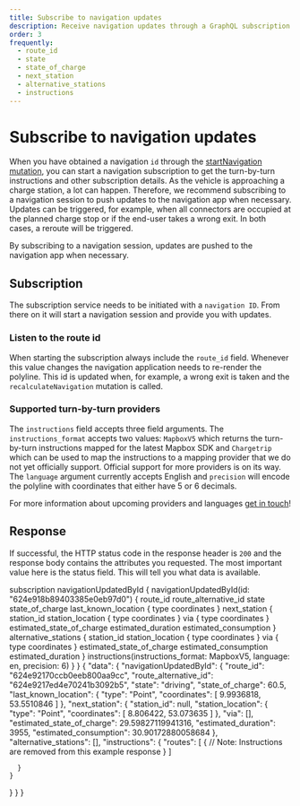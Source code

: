```yaml
---
title: Subscribe to navigation updates
description: Receive navigation updates through a GraphQL subscription
order: 3
frequently:
  - route_id
  - state
  - state_of_charge
  - next_station
  - alternative_stations
  - instructions
---
```


# Subscribe to navigation updates

When you have obtained a navigation `id` through the [startNavigation mutation](/API-Reference/Navigation/mutate-start-navigation), you can start a navigation subscription to get the turn-by-turn instructions and other subscription details. As the vehicle is approaching a charge station, a lot can happen. Therefore, we recommend subscribing to a navigation session to push updates to the navigation app when necessary. Updates can be triggered, for example, when all connectors are occupied at the planned charge stop or if the end-user takes a wrong exit. In both cases, a reroute will be triggered.

By subscribing to a navigation session, updates are pushed to the navigation app when necessary.

<api-reference-actions url="https://playground.chargetrip.com/?page=navigationUpdatedById"></api-reference-actions>

## Subscription

The subscription service needs to be initiated with a `navigation ID`. From there on it will start a navigation session and provide you with updates.

### Listen to the route id

When starting the subscription always include the `route_id` field. Whenever this value changes the navigation application needs to re-render the polyline. This id is updated when, for example, a wrong exit is taken and the `recalculateNavigation` mutation is called.

### Supported turn-by-turn providers

The `instructions` field accepts three field arguments. The `instructions_format` accepts two values: `MapboxV5` which returns the turn-by-turn instructions mapped for the latest Mapbox SDK and `Chargetrip` which can be used to map the instructions to a mapping provider that we do not yet officially support. Official support for more providers is on its way. The `language` argument currently accepts English and `precision` will encode the polyline with coordinates that either have 5 or 6 decimals.

For more information about upcoming providers and languages [get in touch](https://help.chargetrip.com/)!

<schema type="Subscription" name="navigationUpdatedById"  :frequent="frequently"></schema>

<response error="navigationUpdatedById"></response>

## Response

If successful, the HTTP status code in the response header is `200` and the response body contains the attributes you requested. The most important value here is the status field. This will tell you what data is available.

<playground>
<code-block lang="graphql" type="subscription">					
subscription navigationUpdatedById {
  navigationUpdatedById(id: "624e918b89403385e0eb97d0") {
    route_id
    route_alternative_id
    state
    state_of_charge
    last_known_location {
      type
      coordinates
    }
    next_station {
      station_id
      station_location {
        type
        coordinates
      }
      via {
        type
        coordinates
      }
      estimated_state_of_charge
      estimated_duration
      estimated_consumption
    }
    alternative_stations {
      station_id
      station_location {
        type
        coordinates
      }
      via {
        type
        coordinates
      }
      estimated_state_of_charge
      estimated_consumption
      estimated_duration
    }
    instructions(instructions_format: MapboxV5, language: en, precision: 6)
  }
}
</code-block>
<code-block lang="json" type="response">
{
  "data": {
    "navigationUpdatedById": {
      "route_id": "624e92170ccb0eeb800aa9cc",
      "route_alternative_id": "624e9217ed4e70241b3092b5",
      "state": "driving",
      "state_of_charge": 60.5,
      "last_known_location": {
        "type": "Point",
        "coordinates": [
          9.9936818,
          53.5510846
        ]
      },
      "next_station": {
        "station_id": null,
        "station_location": {
          "type": "Point",
          "coordinates": [
            8.806422,
            53.073635
          ]
        },
        "via": [],
        "estimated_state_of_charge": 29.59827119941316,
        "estimated_duration": 3955,
        "estimated_consumption": 30.90172880058684
      },
      "alternative_stations": [],
      "instructions": {
        "routes": [
          {
            // Note: Instructions are removed from this example response
          }
        ]
 
      }
    }
  }
}
}
</code-block>
</playground>
